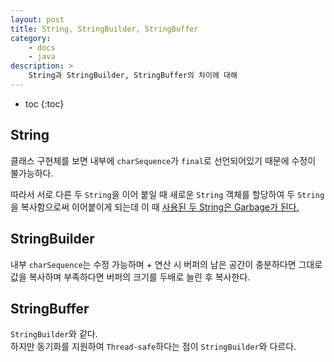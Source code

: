 ```yaml
---
layout: post
title: String, StringBuilder, StringBuffer
category:
    - docs
    - java
description: >
    String과 StringBuilder, StringBuffer의 차이에 대해
---
```

<!-- blank -->
* toc
{:toc}

## String
클래스 구현체를 보면 내부에 `charSequence`가 `final`로 선언되어있기 때문에 수정이 불가능하다.  

따라서 서로 다른 두 `String`을 이어 붙일 때 새로운 `String` 객체를 할당하여 두 `String`을 복사함으로써 이어붙이게 되는데 이 때 <u>사용된 두 String은 Garbage가 된다.</u>

## StringBuilder
내부 `charSequence`는 수정 가능하며 + 연산 시 버퍼의 남은 공간이 충분하다면 그대로 값을 복사하며 부족하다면 버퍼의 크기를 두배로 늘린 후 복사한다.  

## StringBuffer
`StringBuilder`와 같다.  
하지만 동기화를 지원하여 `Thread-safe`하다는 점이 `StringBuilder`와 다르다.